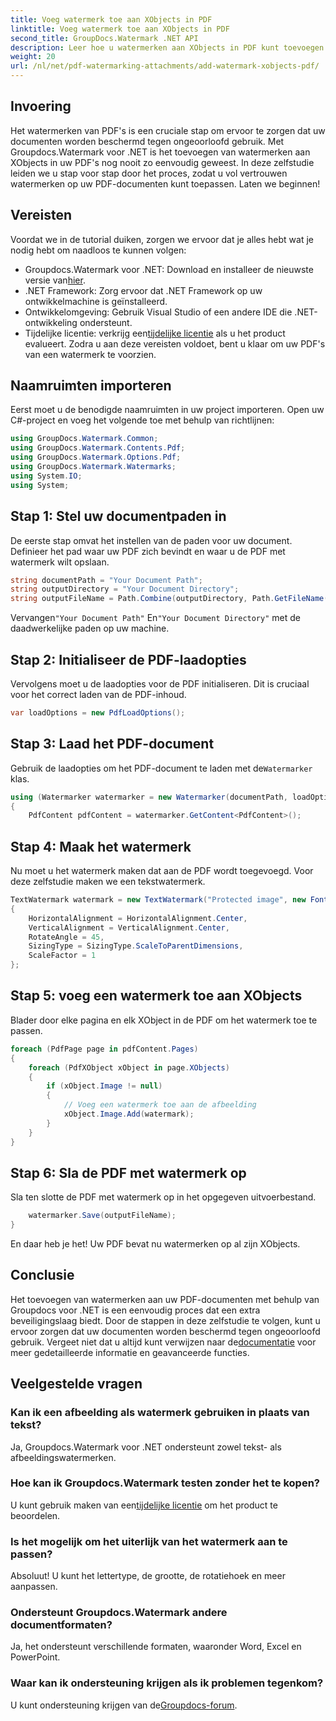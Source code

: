 ```yaml
---
title: Voeg watermerk toe aan XObjects in PDF
linktitle: Voeg watermerk toe aan XObjects in PDF
second_title: GroupDocs.Watermark .NET API
description: Leer hoe u watermerken aan XObjects in PDF kunt toevoegen met Groupdocs.Watermark voor .NET. Volg onze stapsgewijze handleiding voor een eenvoudige implementatie.
weight: 20
url: /nl/net/pdf-watermarking-attachments/add-watermark-xobjects-pdf/
---
```

## Invoering
Het watermerken van PDF's is een cruciale stap om ervoor te zorgen dat uw documenten worden beschermd tegen ongeoorloofd gebruik. Met Groupdocs.Watermark voor .NET is het toevoegen van watermerken aan XObjects in uw PDF's nog nooit zo eenvoudig geweest. In deze zelfstudie leiden we u stap voor stap door het proces, zodat u vol vertrouwen watermerken op uw PDF-documenten kunt toepassen. Laten we beginnen!
## Vereisten
Voordat we in de tutorial duiken, zorgen we ervoor dat je alles hebt wat je nodig hebt om naadloos te kunnen volgen:
-  Groupdocs.Watermark voor .NET: Download en installeer de nieuwste versie van[hier](https://releases.groupdocs.com/Watermark/net/).
- .NET Framework: Zorg ervoor dat .NET Framework op uw ontwikkelmachine is geïnstalleerd.
- Ontwikkelomgeving: Gebruik Visual Studio of een andere IDE die .NET-ontwikkeling ondersteunt.
-  Tijdelijke licentie: verkrijg een[tijdelijke licentie](https://purchase.groupdocs.com/temporary-license/) als u het product evalueert.
Zodra u aan deze vereisten voldoet, bent u klaar om uw PDF's van een watermerk te voorzien.
## Naamruimten importeren
Eerst moet u de benodigde naamruimten in uw project importeren. Open uw C#-project en voeg het volgende toe met behulp van richtlijnen:
```csharp
using GroupDocs.Watermark.Common;
using GroupDocs.Watermark.Contents.Pdf;
using GroupDocs.Watermark.Options.Pdf;
using GroupDocs.Watermark.Watermarks;
using System.IO;
using System;
```
## Stap 1: Stel uw documentpaden in
De eerste stap omvat het instellen van de paden voor uw document. Definieer het pad waar uw PDF zich bevindt en waar u de PDF met watermerk wilt opslaan.
```csharp
string documentPath = "Your Document Path";
string outputDirectory = "Your Document Directory";
string outputFileName = Path.Combine(outputDirectory, Path.GetFileName(documentPath));
```
 Vervangen`"Your Document Path"` En`"Your Document Directory"` met de daadwerkelijke paden op uw machine.
## Stap 2: Initialiseer de PDF-laadopties
Vervolgens moet u de laadopties voor de PDF initialiseren. Dit is cruciaal voor het correct laden van de PDF-inhoud.
```csharp
var loadOptions = new PdfLoadOptions();
```
## Stap 3: Laad het PDF-document
Gebruik de laadopties om het PDF-document te laden met de`Watermarker` klas.
```csharp
using (Watermarker watermarker = new Watermarker(documentPath, loadOptions))
{
    PdfContent pdfContent = watermarker.GetContent<PdfContent>();
```
## Stap 4: Maak het watermerk
Nu moet u het watermerk maken dat aan de PDF wordt toegevoegd. Voor deze zelfstudie maken we een tekstwatermerk.
```csharp
TextWatermark watermark = new TextWatermark("Protected image", new Font("Arial", 8))
{
    HorizontalAlignment = HorizontalAlignment.Center,
    VerticalAlignment = VerticalAlignment.Center,
    RotateAngle = 45,
    SizingType = SizingType.ScaleToParentDimensions,
    ScaleFactor = 1
};
```
## Stap 5: voeg een watermerk toe aan XObjects
Blader door elke pagina en elk XObject in de PDF om het watermerk toe te passen.
```csharp
foreach (PdfPage page in pdfContent.Pages)
{
    foreach (PdfXObject xObject in page.XObjects)
    {
        if (xObject.Image != null)
        {
            // Voeg een watermerk toe aan de afbeelding
            xObject.Image.Add(watermark);
        }
    }
}
```
## Stap 6: Sla de PDF met watermerk op
Sla ten slotte de PDF met watermerk op in het opgegeven uitvoerbestand.
```csharp
    watermarker.Save(outputFileName);
}
```
En daar heb je het! Uw PDF bevat nu watermerken op al zijn XObjects.
## Conclusie
 Het toevoegen van watermerken aan uw PDF-documenten met behulp van Groupdocs voor .NET is een eenvoudig proces dat een extra beveiligingslaag biedt. Door de stappen in deze zelfstudie te volgen, kunt u ervoor zorgen dat uw documenten worden beschermd tegen ongeoorloofd gebruik. Vergeet niet dat u altijd kunt verwijzen naar de[documentatie](https://tutorials.groupdocs.com/Watermark/net/) voor meer gedetailleerde informatie en geavanceerde functies.
## Veelgestelde vragen
### Kan ik een afbeelding als watermerk gebruiken in plaats van tekst?
Ja, Groupdocs.Watermark voor .NET ondersteunt zowel tekst- als afbeeldingswatermerken.
### Hoe kan ik Groupdocs.Watermark testen zonder het te kopen?
 U kunt gebruik maken van een[tijdelijke licentie](https://purchase.groupdocs.com/temporary-license/) om het product te beoordelen.
### Is het mogelijk om het uiterlijk van het watermerk aan te passen?
Absoluut! U kunt het lettertype, de grootte, de rotatiehoek en meer aanpassen.
### Ondersteunt Groupdocs.Watermark andere documentformaten?
Ja, het ondersteunt verschillende formaten, waaronder Word, Excel en PowerPoint.
### Waar kan ik ondersteuning krijgen als ik problemen tegenkom?
 U kunt ondersteuning krijgen van de[Groupdocs-forum](https://forum.groupdocs.com/c/watermark/19).
